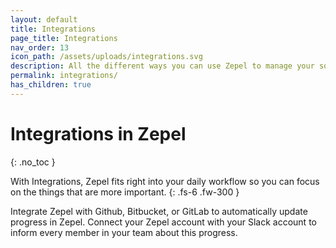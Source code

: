 ```yaml
---
layout: default
title: Integrations
page_title: Integrations
nav_order: 13
icon_path: /assets/uploads/integrations.svg
description: All the different ways you can use Zepel to manage your squad and ship new features.
permalink: integrations/
has_children: true
---
```


# Integrations in Zepel
{: .no_toc }

With Integrations, Zepel fits right into your daily workflow so you can focus on the things that are more important.
{: .fs-6 .fw-300 }

Integrate Zepel with Github, Bitbucket, or GitLab to automatically update progress in Zepel. Connect your Zepel account with your Slack account to inform every member in your team about this progress.